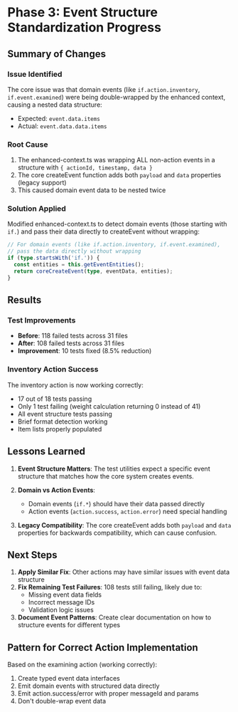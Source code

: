 # Phase 3: Event Structure Standardization Progress

## Summary of Changes

### Issue Identified
The core issue was that domain events (like `if.action.inventory`, `if.event.examined`) were being double-wrapped by the enhanced context, causing a nested data structure:
- Expected: `event.data.items`
- Actual: `event.data.data.items`

### Root Cause
1. The enhanced-context.ts was wrapping ALL non-action events in a structure with `{ actionId, timestamp, data }`
2. The core createEvent function adds both `payload` and `data` properties (legacy support)
3. This caused domain event data to be nested twice

### Solution Applied
Modified enhanced-context.ts to detect domain events (those starting with `if.`) and pass their data directly to createEvent without wrapping:

```typescript
// For domain events (like if.action.inventory, if.event.examined), 
// pass the data directly without wrapping
if (type.startsWith('if.')) {
  const entities = this.getEventEntities();
  return coreCreateEvent(type, eventData, entities);
}
```

## Results

### Test Improvements
- **Before**: 118 failed tests across 31 files
- **After**: 108 failed tests across 31 files
- **Improvement**: 10 tests fixed (8.5% reduction)

### Inventory Action Success
The inventory action is now working correctly:
- 17 out of 18 tests passing
- Only 1 test failing (weight calculation returning 0 instead of 41)
- All event structure tests passing
- Brief format detection working
- Item lists properly populated

## Lessons Learned

1. **Event Structure Matters**: The test utilities expect a specific event structure that matches how the core system creates events.

2. **Domain vs Action Events**: 
   - Domain events (`if.*`) should have their data passed directly
   - Action events (`action.success`, `action.error`) need special handling

3. **Legacy Compatibility**: The core createEvent adds both `payload` and `data` properties for backwards compatibility, which can cause confusion.

## Next Steps

1. **Apply Similar Fix**: Other actions may have similar issues with event data structure
2. **Fix Remaining Test Failures**: 108 tests still failing, likely due to:
   - Missing event data fields
   - Incorrect message IDs
   - Validation logic issues
3. **Document Event Patterns**: Create clear documentation on how to structure events for different types

## Pattern for Correct Action Implementation

Based on the examining action (working correctly):
1. Create typed event data interfaces
2. Emit domain events with structured data directly
3. Emit action.success/error with proper messageId and params
4. Don't double-wrap event data
